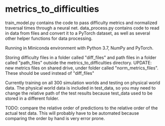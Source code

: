 # metrics_to_difficulties
train_model.py contains the code to pass difficulty metrics and normalized traversal times through a neural net.
data_process.py contains code to read in data from files and convert it to a PyTorch dataset, as well as several other helper functions for data processing.

Running in Miniconda environment with Python 3.7, NumPy and PyTorch.

Storing difficulty files in a folder called "diff_files" and path files in a folder called "path_files" outside the metrics_to_difficulties directory.
UPDATE: new metrics files on shared drive, under folder called "norm_metrics_files". These should be used instead of "diff_files"

Currently training on all 300 simulation worlds and testing on physical world data. 
The physical world data is included in test_data, so you may need to change the relative path of
the test results because test_data used to be stored in a different folder.

TODO: compare the relative order of predictions to the relative order of the actual test data.
This will probably have to be automated because comparing the order by hand is very error prone.
